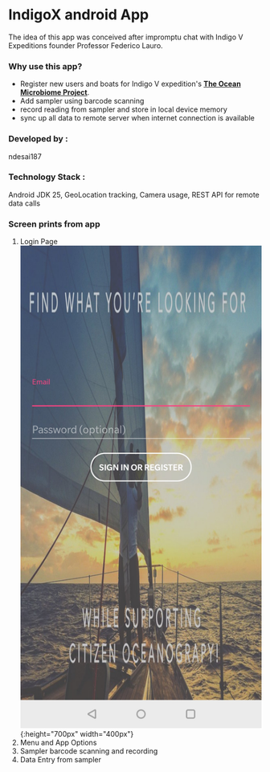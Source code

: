 # IndigoX android App

The idea of this app was conceived after impromptu chat with Indigo V Expeditions 
founder Professor Federico Lauro.

### Why use this app?
* Register new users and boats for Indigo V expedition's [**The Ocean Microbiome Project**](http://www.indigovexpeditions.org/the-ocean-microbiome-project/).
* Add sampler using barcode scanning
* record reading from sampler and store in local device memory
* sync up all data to remote server when internet connection is available

### Developed by : 
ndesai187

### Technology Stack : 
Android JDK 25, GeoLocation tracking, Camera usage, REST API for remote data calls

### Screen prints from app
1. Login Page
    ![loginPage](https://github.com/ndesai187/indigoX/blob/master/pictures/loginPage.jpg){:height="700px" width="400px"}
2. Menu and App Options
3. Sampler barcode scanning and recording
4. Data Entry from sampler
